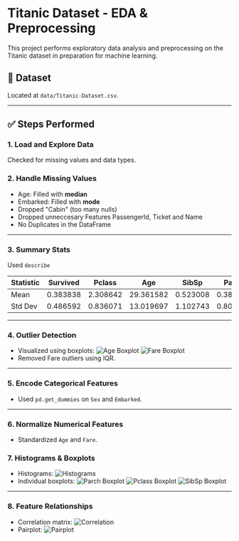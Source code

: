 # Titanic Dataset - EDA & Preprocessing

This project performs exploratory data analysis and preprocessing on the Titanic dataset in preparation for machine learning.

## 📂 Dataset
Located at `data/Titanic-Dataset.csv`.

---

## ✅ Steps Performed

### 1. Load and Explore Data
Checked for missing values and data types.

### 2. Handle Missing Values
- Age: Filled with **median**
- Embarked: Filled with **mode**
- Dropped "Cabin" (too many nulls)
- Dropped unneccesary Features PassengerId, Ticket and Name
- No Duplicates in the DataFrame
---
### 3. Summary Stats
Used `describe`

| Statistic | Survived | Pclass   | Age       | SibSp    | Parch    | Fare     |
|-----------|----------|----------|-----------|----------|----------|----------|
| Mean      | 0.383838 | 2.308642 | 29.361582 | 0.523008 | 0.381594 | 32.204208|
| Std Dev   | 0.486592 | 0.836071 | 13.019697 | 1.102743 | 0.806057 | 49.693429|
---

### 4. Outlier Detection
- Visualized using boxplots:
  ![Age Boxplot](output/boxplot_age.png)
  ![Fare Boxplot](output/boxplot_fare.png)
- Removed Fare outliers using IQR.
---

### 5. Encode Categorical Features
- Used `pd.get_dummies` on `Sex` and `Embarked`.
---
### 6. Normalize Numerical Features
- Standardized `Age` and `Fare`.

### 7. Histograms & Boxplots
- Histograms:
  ![Histograms](output/histograms.png)
- Individual boxplots:
  ![Parch Boxplot](output/boxplot_Parch.png)
  ![Pclass Boxplot](output/boxplot_Pclass.png)
  ![SibSp Boxplot](output/boxplot_SibSp.png)
---

### 8. Feature Relationships
- Correlation matrix:
  ![Correlation](output/correlation_matrix.png)
- Pairplot:
  ![Pairplot](output/pairplot.png)